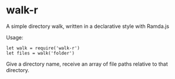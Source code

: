 # walk-r
A simple directory walk, written in a declarative style with Ramda.js

Usage:
```
let walk = require('walk-r')
let files = walk('folder')
```

Give a directory name, receive an array of file paths relative to that directory.
